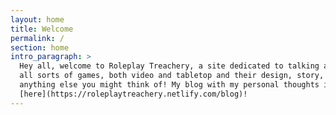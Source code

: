 ```yaml
---
layout: home
title: Welcome
permalink: /
section: home
intro_paragraph: >
  Hey all, welcome to Roleplay Treachery, a site dedicated to talking about
  all sorts of games, both video and tabletop and their design, story, and
  anything else you might think of! My blog with my personal thoughts is over
  [here](https://roleplaytreachery.netlify.com/blog)!
---
```

